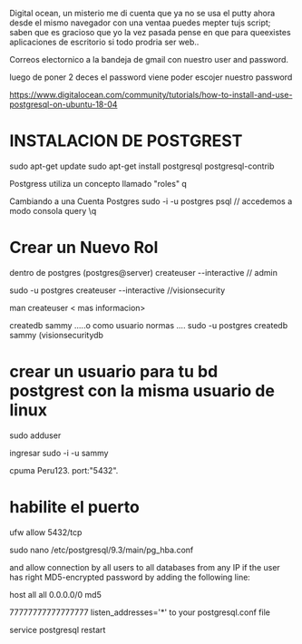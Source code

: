 Digital ocean, un misterio me di cuenta que ya no se usa el putty ahora desde el mismo navegador con una ventaa puedes mepter tujs script; saben que es gracioso que yo la vez pasada pense en que para queexistes aplicaciones de escritorio si todo prodria ser web..

Correos electornico a la bandeja de gmail con nuestro user and password.

luego de poner 2 deces el password viene poder escojer nuestro password

https://www.digitalocean.com/community/tutorials/how-to-install-and-use-postgresql-on-ubuntu-18-04

# INSTALACION DE POSTGREST
sudo apt-get update
sudo apt-get install postgresql postgresql-contrib

Postgress utiliza un concepto llamado "roles" q

Cambiando a una Cuenta Postgres
    sudo -i -u postgres
psql // accedemos a modo consola query
\q


# Crear un Nuevo Rol
dentro de postgres (postgres@server)
createuser --interactive   // admin

sudo -u postgres createuser --interactive //visionsecurity

man createuser < mas informacion>

createdb sammy .....o como usuario normas .... sudo -u postgres createdb sammy  (visionsecuritydb

# crear un usuario para tu bd postgrest con la misma usuario de linux
sudo adduser <sammy>

ingresar
sudo -i -u sammy

cpuma
Peru123.
port:"5432".

# habilite el puerto
ufw allow 5432/tcp

sudo nano /etc/postgresql/9.3/main/pg_hba.conf

and allow connection by all users to all databases from any IP if the user has right MD5-encrypted password by adding the following line:

host all all 0.0.0.0/0 md5


77777777777777777
listen_addresses='*'
to your postgresql.conf file

service postgresql restart